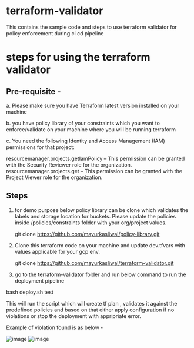 # terraform-validator
This contains the sample code and steps to use terraform validator for policy enforcement during ci cd pipeline

# steps for using the terraform validator

## Pre-requisite -
   a. Please make sure you have Terraform latest version installed on your machine
   
   b. you have policy library of your constraints which you want to enforce/validate on your machine where you will be running terraform
   
   c. You need the following Identity and Access Management (IAM) permissions for that project:
   
   resourcemanager.projects.getIamPolicy – This permission can be granted with the Security Reviewer role for the organization.
   resourcemanager.projects.get – This permission can be granted with the Project Viewer role for the organization.
   
 ## Steps
1. for demo purpose below policy library can be clone which validates the labels and storage location for buckets. Please update the policies inside /policies/constraints folder with your org/project values.
 
    git clone https://github.com/mayurkasliwal/policy-library.git

 2. Clone this terraform code on your machine and update dev.tfvars with values applicable for your gcp env.

    git clone https://github.com/mayurkasliwal/terraform-validator.git

 3. go to the terraform-validator folder and run below command to run the deployment pipeline

 bash deploy.sh test

This will run the script which will create tf plan , validates it against the predefined policies and based on that either
apply configuration if no violations or stop the deployment with appripriate error.

Example of violation found is as below -

![image](https://user-images.githubusercontent.com/81803712/210961310-be6d0876-be46-4340-83c5-950eaacd4095.png)
![image](https://user-images.githubusercontent.com/81803712/221493961-dd0293c3-9663-4292-997e-d6c33870f9ed.png)


